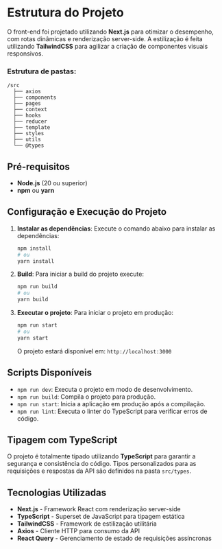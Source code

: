 # Estrutura do Projeto

O front-end foi projetado utilizando **Next.js** para otimizar o desempenho, com rotas dinâmicas e renderização server-side. A estilização é feita utilizando **TailwindCSS** para agilizar a criação de componentes visuais responsivos.

### Estrutura de pastas:
```
/src
  ├── axios
  ├── components
  ├── pages
  ├── context
  ├── hooks
  ├── reducer
  ├── template
  ├── styles
  ├── utils
  └── @types
```

## Pré-requisitos

- **Node.js** (20 ou superior)
- **npm** ou **yarn**

## Configuração e Execução do Projeto

1. **Instalar as dependências**:
   Execute o comando abaixo para instalar as dependências:
   ```bash
   npm install
   # ou
   yarn install
   ```

2. **Build**:
   Para iniciar a build do projeto execute:
   ```bash
   npm run build
   # ou
   yarn build
   ```

3. **Executar o projeto**:
   Para iniciar o projeto em produção:
   ```bash
   npm run start
   # ou
   yarn start
   ```

   O projeto estará disponível em: `http://localhost:3000`

## Scripts Disponíveis

- `npm run dev`: Executa o projeto em modo de desenvolvimento.
- `npm run build`: Compila o projeto para produção.
- `npm run start`: Inicia a aplicação em produção após a compilação.
- `npm run lint`: Executa o linter do TypeScript para verificar erros de código.

## Tipagem com TypeScript

O projeto é totalmente tipado utilizando **TypeScript** para garantir a segurança e consistência do código. Tipos personalizados para as requisições e respostas da API são definidos na pasta `src/types`.

## Tecnologias Utilizadas

- **Next.js** - Framework React com renderização server-side
- **TypeScript** - Superset de JavaScript para tipagem estática
- **TailwindCSS** - Framework de estilização utilitária
- **Axios** - Cliente HTTP para consumo da API
- **React Query** - Gerenciamento de estado de requisições assíncronas
